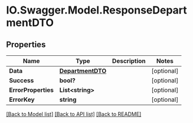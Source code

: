 # IO.Swagger.Model.ResponseDepartmentDTO
## Properties

Name | Type | Description | Notes
------------ | ------------- | ------------- | -------------
**Data** | [**DepartmentDTO**](DepartmentDTO.md) |  | [optional] 
**Success** | **bool?** |  | [optional] 
**ErrorProperties** | **List&lt;string&gt;** |  | [optional] 
**ErrorKey** | **string** |  | [optional] 

[[Back to Model list]](../README.md#documentation-for-models) [[Back to API list]](../README.md#documentation-for-api-endpoints) [[Back to README]](../README.md)

